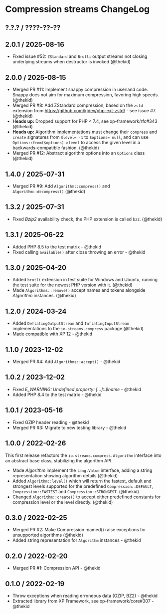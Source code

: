Compression streams ChangeLog
=============================

## ?.?.? / ????-??-??

## 2.0.1 / 2025-08-16

* Fixed issue #52: `ZStandard` and `Brotli` output streams not closing
  underlying streams when destructor is invoked
  (@thekid)

## 2.0.0 / 2025-08-15

* Merged PR #11: Implement snappy compression in userland code. Snappy
  does not aim for maximum compression, favoring high speeds.
  (@thekid)
* Merged PR #8: Add ZStandard compression, based on the `zstd` extension
  from https://github.com/kjdev/php-ext-zstd/ - see issue #7.
  (@thekid)
* **Heads up:** Dropped support for PHP < 7.4, see xp-framework/rfc#343
  (@thekid)
* **Heads up:** Algorithm implementations must change their `compress`
  and `create` signatures from `$level= -1` to `$options= null`, and
  can use `Options::from($options)->level` to access the given level
  in a backwards-compatible fashion.
  (@thekid)
* Merged PR #12: Abstract algorithm options into an `Options` class
  (@thekid)

## 1.4.0 / 2025-07-31

* Merged PR #9: Add `Algorithm::compress()` and `Algorithm::decompress()`
  (@thekid)

## 1.3.2 / 2025-07-31

* Fixed *Bzip2* availability check, the PHP extension is called `bz2`.
  (@thekid)

## 1.3.1 / 2025-06-22

* Added PHP 8.5 to the test matrix - @thekid
* Fixed calling `available()` after close throwing an error - @thekid

## 1.3.0 / 2025-04-20

* Added `brotli` extension in test suite for Windows and Ubuntu, running
  the test suite for the newest PHP version with it.
  (@thekid)
* Made `Algorithms::remove()` accept names and tokens alongside *Algorithm*
  instances.
  (@thekid)

## 1.2.0 / 2024-03-24

* Added `DeflatingOutputStream` and `InflatingInputStream` implementations
  to the `io.streams.compress` package
  (@thekid)
* Made compatible with XP 12 - @thekid

## 1.1.0 / 2023-12-02

* Merged PR #4: Add `Algorithms::accept()` - @thekid

## 1.0.2 / 2023-12-02

* Fixed *E_WARNING: Undefined property: [...]::$name* - @thekid
* Added PHP 8.4 to the test matrix - @thekid

## 1.0.1 / 2023-05-16

* Fixed GZIP header reading - @thekid
* Merged PR #3: Migrate to new testing library - @thekid

## 1.0.0 / 2022-02-26

This first release refactors the `io.streams.compress.Algorithm` interface
into an abstract base class, stabilizing the algorithm API.

* Made *Algorithm* implement the `lang.Value` interface, adding a string
  representation showing algorithm details
  (@thekid)
* Added `Algorithm::level()` which will return the fastest, default and
  strongest levels supported for the predefined `Compression::DEFAULT`,
  `Compression::FASTEST` and `Compression::STRONGEST`.
  (@thekid)
* Changed `Algorithm::create()` to accept either predefined constants for
  compression level or the level directly.
  (@thekid)

## 0.3.0 / 2022-02-25

* Merged PR #2: Make Compression::named() raise exceptions for unsupported
  algorithms
  (@thekid)
* Added string representation for `Algorithm` instances - @thekid

## 0.2.0 / 2022-02-20

* Merged PR #1: Compression API - @thekid

## 0.1.0 / 2022-02-19

* Throw exceptions when reading erroneous data (GZIP, BZ2) - @thekid
* Extracted library from XP Framework, see xp-framework/core#307 - @thekid